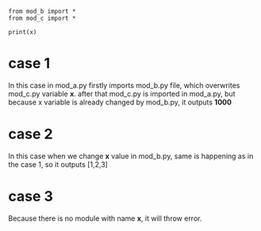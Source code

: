 
```
from mod_b import *
from mod_c import *

print(x)
```

# case 1 
In this case in mod_a.py firstly imports mod_b.py file, which overwrites mod_c.py variable **x**.
after that mod_c.py is imported in mod_a.py, but because x variable is already changed by mod_b.py, it outputs **1000**

# case 2
In this case when we change **x** value in mod_b.py, same is happening as in the case 1, so it outputs [1,2,3]

# case 3
Because there is no module with name **x**, it will throw error. 
